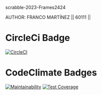 scrabble-2023-Frames2424

AUTHOR: FRANCO MARTÍNEZ || 60111 || 

# CircleCi Badge
[![CircleCI](https://dl.circleci.com/status-badge/img/gh/um-computacion-tm/scrabble-2023-Frames2424/tree/main.svg?style=svg)](https://dl.circleci.com/status-badge/redirect/gh/um-computacion-tm/scrabble-2023-Frames2424/tree/main)


# CodeClimate Badges

[![Maintainability](https://api.codeclimate.com/v1/badges/237ff5db659c15a96127/maintainability)](https://codeclimate.com/github/um-computacion-tm/scrabble-2023-Frames2424/maintainability)
[![Test Coverage](https://api.codeclimate.com/v1/badges/237ff5db659c15a96127/test_coverage)](https://codeclimate.com/github/um-computacion-tm/scrabble-2023-Frames2424/test_coverage)
